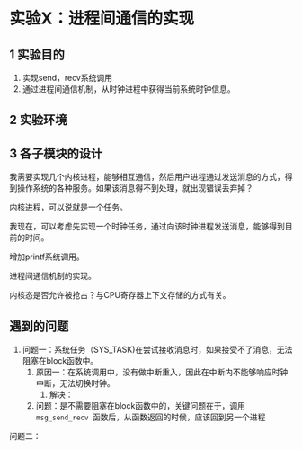 # 实验X：进程间通信的实现



## 1 实验目的

1. 实现send，recv系统调用
2. 通过进程间通信机制，从时钟进程中获得当前系统时钟信息。

## 2 实验环境



## 3 各子模块的设计



我需要实现几个内核进程，能够相互通信，然后用户进程通过发送消息的方式，得到操作系统的各种服务。如果该消息得不到处理，就出现错误丢弃掉？

内核进程，可以说就是一个任务。

我现在，可以考虑先实现一个时钟任务，通过向该时钟进程发送消息，能够得到目前的时间。

增加printf系统调用。

进程间通信机制的实现。

内核态是否允许被抢占？与CPU寄存器上下文存储的方式有关。



## 遇到的问题

1. 问题一：系统任务（SYS_TASK)在尝试接收消息时，如果接受不了消息，无法阻塞在block函数中。
   1. 原因一：在系统调用中，没有做中断重入，因此在中断内不能够响应时钟中断，无法切换时钟。	
      1. 解决：
   2. 问题：是不需要阻塞在block函数中的，关键问题在于，调用`msg_send_recv `函数后，从函数返回的时候，应该回到另一个进程



问题二：